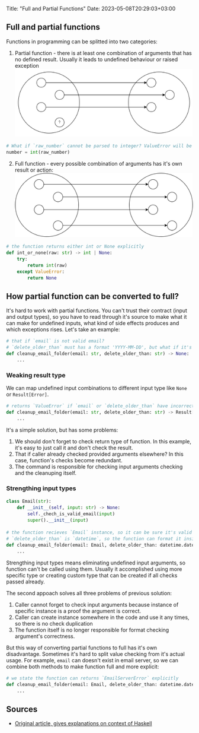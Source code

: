 Title: "Full and Partial Functions"
Date: 2023-05-08T20:29:03+03:00

## Full and partial functions 

Functions in programming can be splitted into two categories:
1. Partial function - there is at least one combination of arguments that has no defined result. Usually it leads to undefined behaviour or raised exception
![](/images/full-and-partial-functions-partial.png)
```python
# What if `raw_number` cannot be parsed to integer? ValueError will be raised, but it's implicit result
number = int(raw_number)
```
2. Full function - every possible combination of arguments has it's own result or action:
![](/images/full-and-partial-functions-full.png)
```python
# the function returns either int or None explicitly
def int_or_none(raw: str) -> int | None:
	try:
		return int(raw)
	except ValueError:
		return None
```

## How partial function can be converted to full?
It's hard to work with partial functions. You can't trust their contract (input and output types), so you have to read through it's source to make what it can make for undefined inputs, what kind of side effects produces and which exceptions rises. Let's take an example:

```python
# that if `email` is not valid email?
# `delete_older_than` must has a format 'YYYY-MM-DD', but what if it's not?
def cleanup_email_folder(email: str, delete_older_than: str) -> None:
	...
```

### Weaking result type
We can map undefined input combinations to different input type like `None` or `Result[Error]`. 
```python
# returns `ValueError` if `email` or `delete_older_than` have incorrect format
def cleanup_email_folder(email: str, delete_older_than: str) -> Result[None, ValueError]:
	...
```
It's a simple solution, but has some problems:
1. We should don't forget to check return type of function. In this example, it's easy to just call it and don't check the result.
2. That if caller already checked provided arguments elsewhere? In this case, function's checks become redundant.
3. The command is responsible for checking input arguments checking and the cleanuping itself.

### Strengthing input types
```python
class Email(str):
	def __init__(self, input: str) -> None:
		self._chech_is_valid_email(input)
		super().__init__(input)

# the function recieves `Email` instance, so it can be sure it's valid email
# `delete_older_than` is `datetime`, so the function can format it inside and can be sure it's actually some point in time
def cleanup_email_folder(email: Email, delete_older_than: datetime.datetime) -> None:
	...
```

Strengthing input types means eliminating undefined input arguments, so function can't be called using them. Usually it accomplished using more specific type or creating custom type that can be created if all checks passed already.

The second appoach solves all three problems of previous solution:
1. Caller cannot forget to check input arguments because instance of specific instance is a proof the argument is correct.
2. Caller can create instance somewhere in the code and use it any times, so there is no check duplication
3. The function itself is no longer responsible for format checking argument's correctness.

But this way of converting partial functions to full has it's own disadvantage. Sometimes it's hard to split value checking from it's actual usage. For example, `email` can doesn't exist in email server, so we can combine both methods to make function full and more explicit:
```python
# we state the function can returns `EmailServerError` explicitly
def cleanup_email_folder(email: Email, delete_older_than: datetime.datetime) -> Result[None, EmailServerError]:
	...
```

## Sources
- [Original article, gives explanations on context of Haskell](https://lexi-lambda.github.io/blog/2019/11/05/parse-don-t-validate/)

